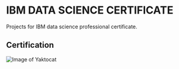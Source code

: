 # IBM DATA SCIENCE CERTIFICATE
Projects for IBM data science professional certificate.

## Certification
![Image of Yaktocat](https://github.com/AkazaAkane/IBM_DATA_SCIENCE/blob/master/Certification.png)
